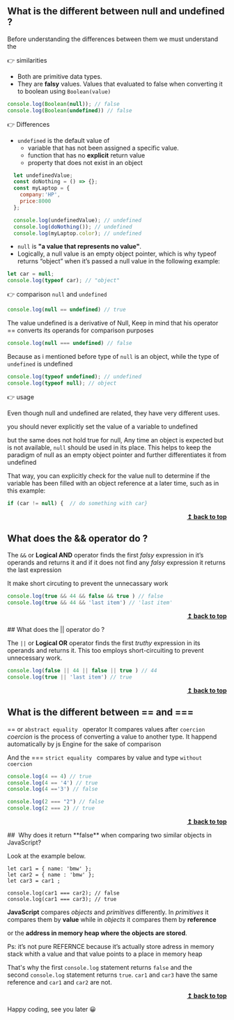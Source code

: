 ```toc
```
## What is the different between null and undefined ?

Before understanding the differences between them we must understand the 

👉 similarities 

- Both are primitive data types.
- They are **falsy** values. Values that evaluated to false when converting it to boolean using `Boolean(value)`

```js 
console.log(Boolean(null)); // false
console.log(Boolean(undefined)) // false
```

👉 Differences 

-  `undefined` is the default value of 
	- variable that has not been assigned a specific value.
	- function that has no **explicit** return value 
	- property that does not exist in an object
```js
  let undefinedValue;
  const doNothing = () => {};
  const myLaptop = {
    company:'HP',
    price:8000
  };

  console.log(undefinedValue); // undefined
  console.log(doNothing()); // undefined
  console.log(myLaptop.color); // undefined
```

- `null` is **"a value that represents no value"**.
- Logically, a null value is an empty object pointer, which is why typeof returns “object” when it’s passed a null value in the following example:
```js
let car = null;
console.log(typeof car); // "object"
```


👉  comparison `null` and `undefined`

```js
console.log(null == undefined) // true
```

The value undefined is a derivative of Null, Keep in mind that his operator == converts its operands for comparison purposes 
 
```js
console.log(null === undefined) // false
```
 
Because  as i mentioned before type of  `null` is an object, while the type of `undefined` is undefined 

```js
console.log(typeof undefined); // undefined
console.log(typeof null); // object
```
👉 usage 

Even though null and undefined are related, they have very different uses.

you should never explicitly set the value of a variable to undefined

but the same does not hold true for null, Any time an object is expected but is not available, `null` should be used in its place. This helps to keep the paradigm of null as an empty object pointer and further differentiates it from undefined

That way, you can explicitly check for the value null to determine if the variable has been filled with an object reference at a later time, such as in this example: 
  
  ```js
if (car != null) {  // do something with car}
```

<div align="right">

<b><a href="#">↥ back to top</a></b>

</div>

## What does the && operator do ?

The `&&` or **Logical AND** operator finds the first _falsy_ expression in it’s operands and returns it and if it does not find any _falsy_ expression it returns the last expression

It make short circuting to prevent the unnecassary work 

```js
console.log(true && 44 && false && true ) // false
console.log(true && 44 && 'last item') // 'last item'

```
<div align="right">

<b><a href="#">↥ back to top</a></b>

</div>
## What does the || operator do ?

The `||` or **Logical OR** operator finds the first _truthy_ expression in its operands and returns it. This too employs short-circuiting to prevent unnecessary work.

```js
console.log(false || 44 || false || true ) // 44
console.log(true || 'last item') // true

```

<div align="right">

<b><a href="#">↥ back to top</a></b>

</div>

## What is the different between == and ===

==  or `abstract equality ` operator It compares values  after ` coercion `
_coercion_ is the process of converting a value  to another type. It happend automatically by js 
Engine for the sake of comparison 

And the === `strict equality ` compares by value and type `without coercion`

```js
console.log(4 == 4) // true
console.log(4 == '4') // true
console.log(4 =='3') // false 

console.log(2 === "2") // false
console.log(2 === 2) // true
```

<div align="right">

<b><a href="#">↥ back to top</a></b>

</div>
##  Why does it return **false** when comparing two similar objects in JavaScript?

Look at the example below.  

```
let car1 = { name: 'bmw' };
let car2 = { name : 'bmw' };
let car3 = car1 ;

console.log(car1 === car2); // false
console.log(car1 === car3); // true 
```

**JavaScript** compares _objects_ and _primitives_ differently.
In _primitives_ it compares them by **value**
while in _objects_ it compares them by **reference**

or the **address in memory heap  where the objects are  stored**. 

Ps: it’s not pure REFERNCE because it’s actually store adress in memory stack  whith a value and that value points to a place in memory heap 

That's why the first `console.log` statement returns `false` and the second `console.log` statement returns `true`. `car1` and `car3` have the same reference and `car1` and `car2` are not.

<div align="right">

<b><a href="#">↥ back to top</a></b>

</div>

Happy coding, see you later 😀


